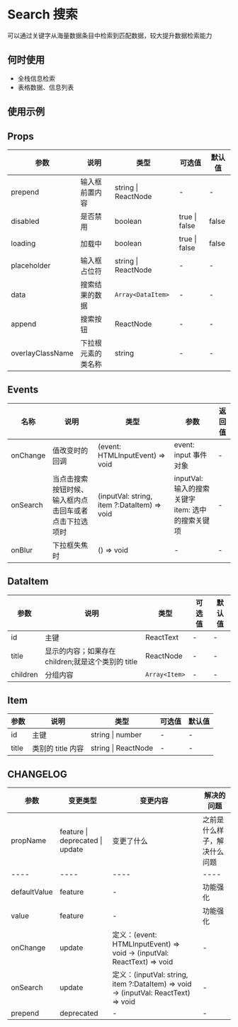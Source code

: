 # Search 搜索

可以通过关键字从海量数据条目中检索到匹配数据，较大提升数据检索能力

## 何时使用

- 全栈信息检索
- 表格数据、信息列表

## 使用示例

<!-- Inject Stories -->

## Props

| 参数             | 说明               | 类型                | 可选值        | 默认值 |
| ---------------- | ------------------ | ------------------- | ------------- | ------ |
| prepend          | 输入框前置内容     | string \| ReactNode | -             | -      |
| disabled         | 是否禁用           | boolean             | true \| false | false  |
| loading          | 加载中             | boolean             | true \| false | false  |
| placeholder      | 输入框占位符       | string \| ReactNode | -             | -      |
| data             | 搜索结果的数据     | `Array<DataItem>`   | -             | -      |
| append           | 搜索按钮           | ReactNode           | -             | -      |
| overlayClassName | 下拉根元素的类名称 | string              | -             | -      |

## Events

| 名称     | 说明                                                   | 类型                                        | 参数                                                    | 返回值 |
| -------- | ------------------------------------------------------ | ------------------------------------------- | ------------------------------------------------------- | ------ |
| onChange | 值改变时的回调                                         | (event: HTMLInputEvent) => void             | event: input 事件对象                                   | -      |
| onSearch | 当点击搜索按钮时候、输入框内点击回车或者点击下拉选项时 | (inputVal: string, item ?:DataItem) => void | inputVal: 输入的搜索关键字 <br/> item: 选中的搜索关键项 | -      |
| onBlur   | 下拉框失焦时                                           | () => void                                  | -                                                       | -      |

## DataItem

| 参数     | 说明                                               | 类型          | 可选值 | 默认值 |
| -------- | -------------------------------------------------- | ------------- | ------ | ------ |
| id       | 主键                                               | ReactText     | -      | -      |
| title    | 显示的内容；如果存在 children;就是这个类别的 title | ReactNode     | -      | -      |
| children | 分组内容                                           | `Array<Item>` | -      | -      |

## Item

| 参数  | 说明              | 类型                | 可选值 | 默认值 |
| ----- | ----------------- | ------------------- | ------ | ------ |
| id    | 主键              | string \| number    | -      | -      |
| title | 类别的 title 内容 | string \| ReactNode | -      | -      |

## CHANGELOG

| 参数         | 变更类型                        | 变更内容                                                                           | 解决的问题                   |
| ------------ | ------------------------------- | ---------------------------------------------------------------------------------- | ---------------------------- |
| propName     | feature \| deprecated \| update | 变更了什么                                                                         | 之前是什么样子，解决什么问题 |
| ----         | ----                            | ----                                                                               | ----                         |
| defaultValue | feature                         | -                                                                                  | 功能强化                     |
| value        | feature                         | -                                                                                  | 功能强化                     |
| onChange     | update                          | 定义：(event: HTMLInputEvent) => void -> (inputVal: ReactText) => void             | -                            |
| onSearch     | update                          | 定义：(inputVal: string, item ?:DataItem) => void -> (inputVal: ReactText) => void | -                            |
| prepend      | deprecated                      | -                                                                                  | -                            |
